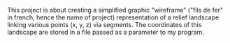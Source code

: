 This project is about creating a simplified graphic "wireframe" ("fils de fer" in french, hence the name of project) representation of a relief landscape linking various points (x, y, z) via segments. The coordinates of this landscape are stored in a file passed as a parameter to my program.
